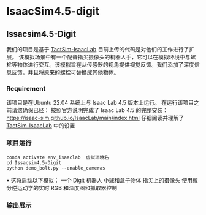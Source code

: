 # IsaacSim4.5-digit

## Issacsim4.5-Digit
我们的项目是基于 [TactSim-IsaacLab](https://github.com/WilliamBonilla62/TactSim-IsaacLab_4_5?tab=readme-ov-file#digit-robot-simulation-in-isaac-lab)
目前上传的代码是对他们的工作进行了扩展。
该模拟场景中有一个配备指尖摄像头的机器人手，它可以在模拟环境中与螺栓等物体进行交互。该模拟旨在从传感器的视角提供视觉反馈。我们添加了深度信息反馈，并且将原来的螺栓可替换成其他物体。

### Requirement
该项目是在Ubuntu 22.04 系统上与 Isaac Lab 4.5 版本上运行。
在运行该项目之前请您确保已经：
按照官方说明完成了 Isaac Lab 4.5 的完整安装：https://isaac-sim.github.io/IsaacLab/main/index.html
仔细阅读并理解了 [TactSim-IsaacLab](https://github.com/yuanqing-ai/TactSim-IsaacLab) 中的设置

### 项目运行

   ```
   conda activate env_isaaclab  虚拟环境名
   cd Issacsim4.5-Digit
   python demo_bolt.py --enable_cameras
   ```
 • 这将启动以下模拟：
    一个 Digit 机器人
    小球和盒子物体
    指尖上的摄像头
    使用微分逆运动学的实时 RGB 和深度图和抓取器控制

### 输出展示


###
